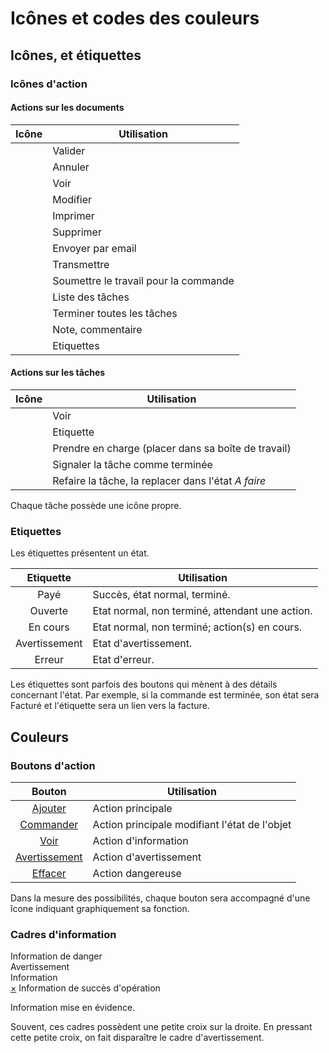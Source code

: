# Icônes et codes des couleurs


## Icônes, et étiquettes

### Icônes d'action

#### Actions sur les documents

Icône | Utilisation
:----:|-------------
<span class="glyphicon glyphicon-ok"></span> | Valider
<span class="glyphicon glyphicon-remove"></span> | Annuler
<span class="glyphicon glyphicon-eye-open"></span> | Voir
<span class="glyphicon glyphicon-pencil"></span> | Modifier
<span class="glyphicon glyphicon-print"></span> | Imprimer
<span class="glyphicon glyphicon-trash"></span> | Supprimer
<span class="glyphicon glyphicon-envelope"></span> | Envoyer par email
<span class="glyphicon glyphicon-send"></span> | Transmettre
<span class="glyphicon glyphicon-cog"></span> | Soumettre le travail pour la commande
<span class="glyphicon glyphicon-tasks"></span> | Liste des tâches
<span class="glyphicon glyphicon-play"></span> | Terminer toutes les tâches
<span class="glyphicon glyphicon-edit"></span> | Note, commentaire
<span class="glyphicon glyphicon-tags"></span> | Etiquettes



#### Actions sur les tâches

Icône | Utilisation
:----:|-------------
<span class="glyphicon glyphicon-eye-open"></span> | Voir
<span class="glyphicon glyphicon-tag"></span> | Etiquette
<span class="glyphicon glyphicon-inbox"></span> | Prendre en charge (placer dans sa boîte de travail)
<span class="glyphicon glyphicon-ok-sign"></span> | Signaler la tâche comme terminée
<span class="glyphicon glyphicon-remove"></span> | Refaire la tâche, la replacer dans l'état _A faire_


Chaque tâche possède une icône propre.


### Etiquettes

Les étiquettes présentent un état.

Etiquette | Utilisation
:--------:|-------------
<span class="label label-success">Payé</span> | Succès, état normal, terminé.
<span class="label label-primary">Ouverte</span> | Etat normal, non terminé, attendant une action.
<span class="label label-info">En cours</span> | Etat normal, non terminé; action(s) en cours.
<span class="label label-warning">Avertissement</span> | Etat d'avertissement.
<span class="label label-danger">Erreur</span> | Etat d'erreur.

Les étiquettes sont parfois des boutons qui mènent à des détails concernant l'état.
Par exemple, si la commande est terminée, son état sera <span class="label label-success">Facturé</span> et l'étiquette sera un lien vers la facture.

## Couleurs

### Boutons d'action


Bouton | Utilisation
:-----:|-------------
<a class="btn btn-primary" href="#" title="Ajouter"><span class="glyphicon glyphicon-plus"></span> Ajouter</a> | Action principale
<a class="btn btn-success" href="#" title="Commander"><span class="glyphicon glyphicon-ok"></span> Commander</a> | Action principale modifiant l'état de l'objet
<a class="btn btn-info" href="#" title="Voir"><span class="glyphicon glyphicon-eye-open"></span> Voir</a> | Action d'information
<a class="btn btn-warning" href="#" title="Avertissement"><span class="glyphicon glyphicon-warning-sign"></span> Avertissement</a> | Action d'avertissement
<a class="btn btn-danger" href="#" title="Effacer"><span class="glyphicon glyphicon-remove"></span> Effacer</a> | Action dangereuse


Dans la mesure des possibilités, chaque bouton sera accompagné d'une îcone indiquant graphiquement sa fonction.



### Cadres d'information

<div class="alert alert-danger">
Information de danger
</div>


<div class="alert alert-warning">
Avertissement
</div>


<div class="alert alert-info">
Information
</div>



<div class="alert alert-success">
<a href="#" class="close" data-dismiss="alert">&times;</a>
Information de succès d'opération
</div>



<div class="alert bg-primary">
<p>Information mise en évidence.</p>
</div>


Souvent, ces cadres possèdent une petite croix sur la droite.
En pressant cette petite croix, on fait disparaître le cadre d'avertissement.

